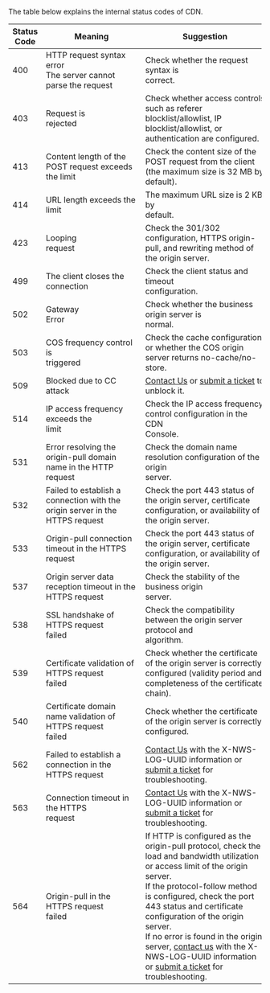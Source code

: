 <style>
table th:nth-of-type(3) {
width: 586px;
}
</style>
The table below explains the internal status codes of CDN.

| Status Code | Meaning | Suggestion |
| ----- | --------------------------------------------------- | ------------------------------------------------------------ |
| 400 | HTTP request syntax error <br/>The server cannot parse the request | Check whether the request syntax is correct.                                  |
| 403    | Request is rejected                             | Check whether access controls such as referer blocklist/allowlist, IP blocklist/allowlist, or authentication are configured. |
| 413    | Content length of the POST request exceeds the limit                    | Check the content size of the POST request from the client (the maximum size is 32 MB by default).           |
| 414    | URL length exceeds the limit                     | The maximum URL size is 2 KB by default.                                        |
| 423    | Looping request                           | Check the 301/302 configuration, HTTPS origin-pull, and rewriting method of the origin server. |
| 499    | The client closes the connection                  | Check the client status and timeout configuration.                                |
| 502    | Gateway Error                             | Check whether the business origin server is normal.                                       |
| 503    | COS frequency control is triggered                          | Check the cache configuration or whether the COS origin server returns no-cache/no-store.                 |
| 509    | Blocked due to CC attack                    | [Contact Us](https://intl.cloud.tencent.com/contact-sales) or [submit a ticket](https://console.cloud.tencent.com/workorder/category) to unblock it.                             |
| 514    | IP access frequency exceeds the limit                       | Check the IP access frequency control configuration in the CDN Console.                                 |
| 531    | Error resolving the origin-pull domain name in the HTTP request          | Check the domain name resolution configuration of the origin server.                                       |
| 532    | Failed to establish a connection with the origin server in the HTTPS request              | Check the port 443 status of the origin server, certificate configuration, or availability of the origin server.                  |
| 533    | Origin-pull connection timeout in the HTTPS request              | Check the port 443 status of the origin server, certificate configuration, or availability of the origin server.                  |
| 537    | Origin server data reception timeout in the HTTPS request             | Check the stability of the business origin server.                                         |
| 538    | SSL handshake of HTTPS request failed                | Check the compatibility between the origin server protocol and algorithm.                                 |
| 539    | Certificate validation of HTTPS request failed           | Check whether the certificate of the origin server is correctly configured (validity period and completeness of the certificate chain).       |
| 540    | Certificate domain name validation of HTTPS request failed          | Check whether the certificate of the origin server is correctly configured.                                  |
| 562    | Failed to establish a connection in the HTTPS request                | [Contact Us](https://intl.cloud.tencent.com/contact-sales) with the X-NWS-LOG-UUID information or [submit a ticket](https://console.cloud.tencent.com/workorder/category) for troubleshooting.   |
| 563    | Connection timeout in the HTTPS request              | [Contact Us](https://intl.cloud.tencent.com/contact-sales) with the X-NWS-LOG-UUID information or [submit a ticket](https://console.cloud.tencent.com/workorder/category) for troubleshooting.   |
| 564    | Origin-pull in the HTTPS request failed                | If HTTP is configured as the origin-pull protocol, check the load and bandwidth utilization or access limit of the origin server. </br>If the protocol-follow method is configured, check the port 443 status and certificate configuration of the origin server. </br>If no error is found in the origin server, [contact us](https://intl.cloud.tencent.com/contact-sales) with the X-NWS-LOG-UUID information or [submit a ticket](https://console.cloud.tencent.com/workorder/category) for troubleshooting. |
